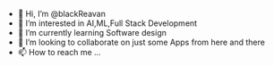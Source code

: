 - 👋 Hi, I’m @blackReavan
- 👀 I’m interested in AI,ML,Full Stack Development
- 🌱 I’m currently learning Software design
- 💞️ I’m looking to collaborate on just some Apps from here and there
- 📫 How to reach me ...

<!---
blackReavan/blackReavan is a ✨ special ✨ repository because its `README.md` (this file) appears on your GitHub profile.
You can click the Preview link to take a look at your changes.
--->
